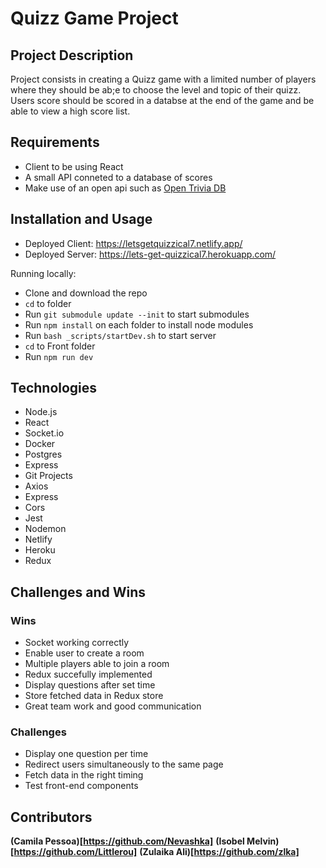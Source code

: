 # Quizz Game Project

## Project Description

Project consists in creating a Quizz game with a limited number of players where they should be ab;e to choose the level and topic of their quizz. Users score should be scored in a databse at the end of the game and be able to view a high score list.

## Requirements

- Client to be using React
- A small API conneted to a database of scores
- Make use of an open api such as [Open Trivia DB](https://opentdb.com/api_config.php)

## Installation and Usage

- Deployed Client: https://letsgetquizzical7.netlify.app/
- Deployed Server: https://lets-get-quizzical7.herokuapp.com/

Running locally:

- Clone and download the repo
- `cd` to folder
- Run `git submodule update --init` to start submodules
- Run `npm install` on each folder to install node modules
- Run `bash _scripts/startDev.sh` to start server
- `cd` to Front folder
- Run `npm run dev`

## Technologies

- Node.js
- React
- Socket.io
- Docker
- Postgres
- Express
- Git Projects
- Axios
- Express
- Cors
- Jest
- Nodemon
- Netlify
- Heroku
- Redux

## Challenges and Wins

### Wins

- Socket working correctly
- Enable user to create a room
- Multiple players able to join a room
- Redux succefully implemented
- Display questions after set time
- Store fetched data in Redux store
- Great team work and good communication

### Challenges

- Display one question per time
- Redirect users simultaneously to the same page
- Fetch data in the right timing
- Test front-end components


## Contributors

**(Camila Pessoa)[https://github.com/Nevashka]**
**(Isobel Melvin)[https://github.com/Littlerou]**
**(Zulaika Ali)[https://github.com/zlka]**
